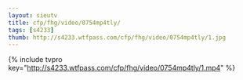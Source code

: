 ```yaml
--- 
layout: sieutv
title: cfp/fhg/video/0754mp4tly/
tags: [s4233]
thumb: http://s4233.wtfpass.com/cfp/fhg/video/0754mp4tly/1.jpg
---
```

{% include tvpro key="http://s4233.wtfpass.com/cfp/fhg/video/0754mp4tly/1.mp4" %} 
